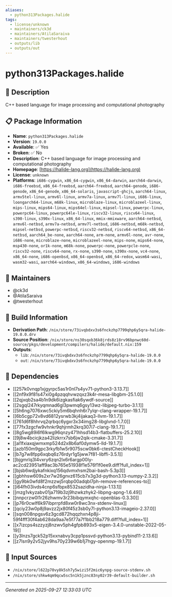 ```yaml
---
aliases:
  - python313Packages.halide
tags:
  - license/unknown
  - maintainers/ck3d
  - maintainers/AtilaSaraiva
  - maintainers/twesterhout
  - outputs/lib
  - outputs/out
---
```


# python313Packages.halide

## 📝 Description

C++ based language for image processing and computational photography

## 📋 Package Information

- **Name**: `python313Packages.halide`
- **Version**: `19.0.0`
- **Available**: ✅ Yes
- **Broken**: ✅ No
- **Description**: C++ based language for image processing and computational photography
- **Homepage**: [https://halide-lang.org](https://halide-lang.org)
- **License**: `unknown`
- **Platforms**: `i686-cygwin`, `x86_64-cygwin`, `x86_64-darwin`, `aarch64-darwin`, `i686-freebsd`, `x86_64-freebsd`, `aarch64-freebsd`, `aarch64-genode`, `i686-genode`, `x86_64-genode`, `x86_64-solaris`, `javascript-ghcjs`, `aarch64-linux`, `armv5tel-linux`, `armv6l-linux`, `armv7a-linux`, `armv7l-linux`, `i686-linux`, `loongarch64-linux`, `m68k-linux`, `microblaze-linux`, `microblazeel-linux`, `mips-linux`, `mips64-linux`, `mips64el-linux`, `mipsel-linux`, `powerpc-linux`, `powerpc64-linux`, `powerpc64le-linux`, `riscv32-linux`, `riscv64-linux`, `s390-linux`, `s390x-linux`, `x86_64-linux`, `mmix-mmixware`, `aarch64-netbsd`, `armv6l-netbsd`, `armv7a-netbsd`, `armv7l-netbsd`, `i686-netbsd`, `m68k-netbsd`, `mipsel-netbsd`, `powerpc-netbsd`, `riscv32-netbsd`, `riscv64-netbsd`, `x86_64-netbsd`, `aarch64_be-none`, `aarch64-none`, `arm-none`, `armv6l-none`, `avr-none`, `i686-none`, `microblaze-none`, `microblazeel-none`, `mips-none`, `mips64-none`, `msp430-none`, `or1k-none`, `m68k-none`, `powerpc-none`, `powerpcle-none`, `riscv32-none`, `riscv64-none`, `rx-none`, `s390-none`, `s390x-none`, `vc4-none`, `x86_64-none`, `i686-openbsd`, `x86_64-openbsd`, `x86_64-redox`, `wasm64-wasi`, `wasm32-wasi`, `aarch64-windows`, `x86_64-windows`, `i686-windows`
## 👥 Maintainers

- @ck3d
- @AtilaSaraiva
- @twesterhout


## 🔧 Build Information

- **Derivation Path**: `/nix/store/73ivqbdxv3s6fnckzhp7799qhp6y5qra-halide-19.0.0.drv`
- **Source Position**: `/nix/store/ns30sqxb36k8jrds8z18rv96bpnwc60d-source/pkgs/development/compilers/halide/default.nix:159`
- **Outputs**:
  - `lib`:  `/nix/store/73ivqbdxv3s6fnckzhp7799qhp6y5qra-halide-19.0.0`
  - `out`:  `/nix/store/73ivqbdxv3s6fnckzhp7799qhp6y5qra-halide-19.0.0`

## 🔗 Dependencies

- [[257k0vnqp1xjgyrpc5as1r0nl7s4yv71-python3-3.13.7]]
- [[2nf9x9f81s47xi0g4pzqqhvwzqxz3k4r-mesa-libgbm-25.1.0]]
- [[2qjxqb2sa4b1n9dk6izgkasfiak6ywdf-source]]
- [[2sgql247rkyqmnad6gl3pwmq6gsy13wz-libjpeg-turbo-3.1.1]]
- [[5h6ng7076xwc5ckiy5m6bqhnh6r7ylqr-clang-wrapper-19.1.7]]
- [[6b5cgp72v8vd6812ysrwb3kj4ijakaq3-llvm-19.1.7]]
- [[761d6f8hhrvq2qrbqc6ygxr3x34img28-libglvnd-1.7.0]]
- [[77fx3zgcfw9vhnkr9qhjrmh2krq307i7-clang-19.1.7]]
- [[8g5wg89i6f6lkwg96qnzy471hhsd14b3-flatbuffers-25.2.10]]
- [[9j8w4bcicjkza42lizkrrx7sb6jw2qik-cmake-3.31.7]]
- [[al1fxiaxqjwmxmp524d2x8b6af0dymw5-lld-19.1.7]]
- [[azb150m9gpc3rkyfb1w5r9075scw0bk6-ctestCheckHook]]
- [[b7g7w8fpp6xqbq6z76rdyr1g5jww7f81-libffi-3.5.1]]
- [[bjgmrlq3l4vxry6zqn2lx6r6argp00ly-ac2cd23951aff9ac3b765e51938f1e576f1f0ee9.diff?full_index=1]]
- [[bjsb6wdjykafnkixq156qdvmxhsm2bai-bash-5.3p3]]
- [[gbhhsw609s2xr7w26gnvz615cb7x3g3d-python3.13-numpy-2.3.2]]
- [[gy9bk0wfd8f2mzzwj5rqbp00adqbl7ph-remove-references-to]]
- [[i64fh03ivds4cnp6sfbpx8532sazidha-ninja-1.13.1]]
- [[mzg1vkyzabv01ja719b3zj9hzwkzhyk2-libpng-apng-1.6.49]]
- [[nnpcrzw0l1r26zhwmv3r23bibqymxqhc-openblas-0.3.30]]
- [[p76r0cwlf6k97ibprrpfd8xw0r8wc3nx-stdenv-linux]]
- [[qciy23w0p8j9avzz2jx80f45z3sb0y7l-python3.13-imageio-2.37.0]]
- [[sqn008npgsv6z3gcd872hqqzhxn4p8ji-59f4fff30f4ab628da9aa7e5f77a7f1bb218a779.diff?full_index=1]]
- [[x7izcps4szzyzj8nzwv5ph4gfpb893x5-eigen-3.4.0-unstable-2022-05-19]]
- [[y3lnzs7gck52p15xxnabvy3cpp1pssvd-python3.13-pybind11-2.13.6]]
- [[z7lsn9y2v52jyv9hs70y239w6b1j7hgy-openmp-19.1.7]]

## 📁 Input Sources

- `/nix/store/l622p70vy8k5sh7y5wizi5f2mic6ynpg-source-stdenv.sh`
- `/nix/store/shkw4qm9qcw5sc5n1k5jznc83ny02r39-default-builder.sh`

---
*Generated on 2025-09-27 12:33:03 UTC*

